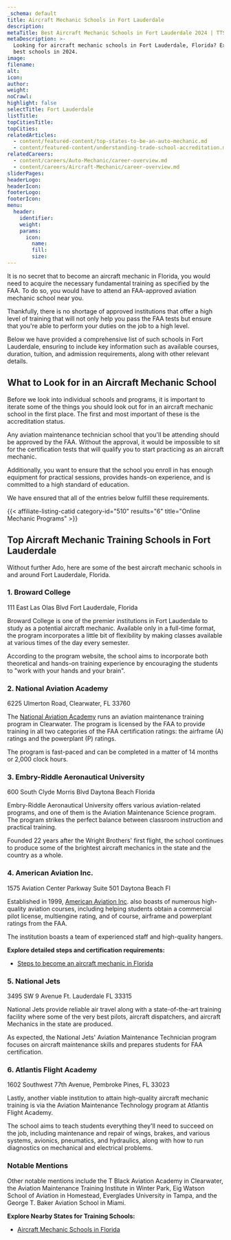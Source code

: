 ```yaml
---
_schema: default
title: Aircraft Mechanic Schools in Fort Lauderdale
description:
metaTitle: Best Aircraft Mechanic Schools in Fort Lauderdale 2024 | TTS
metaDescription: >-
  Looking for aircraft mechanic schools in Fort Lauderdale, Florida? Explore our
  best schools in 2024.
image:
filename:
alt:
icon:
author:
weight:
noCrawl:
highlight: false
selectTitle: Fort Lauderdale
listTitle:
topCitiesTitle:
topCities:
relatedArticles:
  - content/featured-content/top-states-to-be-an-auto-mechanic.md
  - content/featured-content/understanding-trade-school-accreditation.md
relatedCareers:
  - content/careers/Auto-Mechanic/career-overview.md
  - content/careers/Aircraft-Mechanic/career-overview.md
sliderPages:
headerLogo:
headerIcon:
footerLogo:
footerIcon:
menu:
  header:
    identifier:
    weight:
    params:
      icon:
        name:
        fill:
        size:
---
```

It is no secret that to become an aircraft mechanic in Florida, you would need to acquire the necessary fundamental training as specified by the FAA. To do so, you would have to attend an FAA-approved aviation mechanic school near you.

Thankfully, there is no shortage of approved institutions that offer a high level of training that will not only help you pass the FAA tests but ensure that you're able to perform your duties on the job to a high level.

Below we have provided a comprehensive list of such schools in Fort Lauderdale, ensuring to include key information such as available courses, duration, tuition, and admission requirements, along with other relevant details.

## **What to Look for in an Aircraft Mechanic School**

Before we look into individual schools and programs, it is important to iterate some of the things you should look out for in an aircraft mechanic school in the first place. The first and most important of these is the accreditation status.

Any aviation maintenance technician school that you'll be attending should be approved by the FAA. Without the approval, it would be impossible to sit for the certification tests that will qualify you to start practicing as an aircraft mechanic.

Additionally, you want to ensure that the school you enroll in has enough equipment for practical sessions, provides hands-on experience, and is committed to a high standard of education.

We have ensured that all of the entries below fulfill these requirements.

{{< affiliate-listing-catid category-id="510" results="6" title="Online Mechanic Programs" >}}

## **Top Aircraft Mechanic Training Schools in Fort Lauderdale**

Without further Ado, here are some of the best aircraft mechanic schools in and around Fort Lauderdale, Florida.

### 1\. Broward College

111 East Las Olas Blvd Fort Lauderdale, Florida

Broward College is one of the premier institutions in Fort Lauderdale to study as a potential aircraft mechanic. Available only in a full-time format, the program incorporates a little bit of flexibility by making classes available at various times of the day every semester.

According to the program website, the school aims to incorporate both theoretical and hands-on training experience by encouraging the students to "work with your hands and your brain".

### 2\. National Aviation Academy

6225 Ulmerton Road, Clearwater, FL 33760

The [National Aviation Academy](https://www.naa.edu/) runs an aviation maintenance training program in Clearwater. The program is licensed by the FAA to provide training in all two categories of the FAA certification ratings: the airframe (A) ratings and the powerplant (P) ratings.

The program is fast-paced and can be completed in a matter of 14 months or 2,000 clock hours.

### 3\. Embry-Riddle Aeronautical University

600 South Clyde Morris Blvd Daytona Beach Florida

Embry-Riddle Aeronautical University offers various aviation-related programs, and one of them is the Aviation Maintenance Science program. The program strikes the perfect balance between classroom instruction and practical training.

Founded 22 years after the Wright Brothers' first flight, the school continues to produce some of the brightest aircraft mechanics in the state and the country as a whole.

### 4\. American Aviation Inc.

1575 Aviation Center Parkway Suite 501 Daytona Beach Fl

Established in 1999, [American Aviation Inc](https://www.americanaviation.com/). also boasts of numerous high-quality aviation courses, including helping students obtain a commercial pilot license, multiengine rating, and of course, airframe and powerplant ratings from the FAA.

The institution boasts a team of experienced staff and high-quality hangers.

**Explore detailed steps and certification requirements:**

* [Steps to become an aircraft mechanic in Florida](https://toptradeschools.com/near-you/aircraft-mechanic/florida)

### 5\. National Jets

3495 SW 9 Avenue Ft. Lauderdale FL 33315

National Jets provide reliable air travel along with a state-of-the-art training facility where some of the very best pilots, aircraft dispatchers, and aircraft Mechanics in the state are produced.

As expected, the National Jets' Aviation Maintenance Technician program focuses on aircraft maintenance skills and prepares students for FAA certification.

### 6\. Atlantis Flight Academy

1602 Southwest 77th Avenue, Pembroke Pines, FL 33023

Lastly, another viable institution to attain high-quality aircraft mechanic training is via the Aviation Maintenance Technology program at Atlantis Flight Academy.

The school aims to teach students everything they'll need to succeed on the job, including maintenance and repair of wings, brakes, and various systems, avionics, pneumatics, and hydraulics, along with how to run diagnostics on mechanical and electrical problems.

### Notable Mentions

Other notable mentions include the T Black Aviation Academy in Clearwater, the Aviation Maintenance Training Institute in Winter Park, Eig Watson School of Aviation in Homestead, Everglades University in Tampa, and the George T. Baker Aviation School in Miami.

**Explore Nearby States for Training Schools:**

* [Aircraft Mechanic Schools in Florida](https://toptradeschools.com/near-you/aircraft-mechanic/florida)
